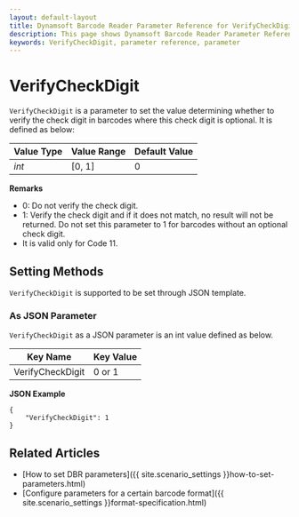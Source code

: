 ```yaml
---
layout: default-layout
title: Dynamsoft Barcode Reader Parameter Reference for VerifyCheckDigit
description: This page shows Dynamsoft Barcode Reader Parameter Reference for VerifyCheckDigit.
keywords: VerifyCheckDigit, parameter reference, parameter
---
```



# VerifyCheckDigit 

`VerifyCheckDigit` is a parameter to set the value determining whether to verify the check digit in barcodes where this check digit is optional. It is defined as below:

| Value Type | Value Range | Default Value |
| ---------- | ----------- | ------------- |
| *int* | [0, 1] | 0  |

**Remarks**     
- 0: Do not verify the check digit.
- 1: Verify the check digit and if it does not match, no result will not be returned. Do not set this parameter to 1 for barcodes without an optional check digit.
- It is valid only for Code 11.

    
## Setting Methods
`VerifyCheckDigit` is supported to be set through JSON template.

### As JSON Parameter
`VerifyCheckDigit` as a JSON parameter is an int value defined as below.   

| Key Name | Key Value |
| -------- | --------- |
| VerifyCheckDigit | 0 or 1 |


**JSON Example**   
```
{
    "VerifyCheckDigit": 1
}
```

## Related Articles
- [How to set DBR parameters]({{ site.scenario_settings }}how-to-set-parameters.html)
- [Configure parameters for a certain barcode format]({{ site.scenario_settings }}format-specification.html)